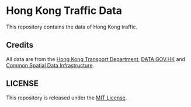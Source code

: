 # Hong Kong Traffic Data

This repository contains the data of Hong Kong traffic.

## Credits

All data are from the [Hong Kong Transport Department](https://www.td.gov.hk/en/transport_in_hong_kong/public_transport/index.html), [DATA.GOV.HK](https://data.gov.hk/en-datasets/category/transport) and [Common Spatial Data Infrastructure](https://portal.csdi.gov.hk/).

## LICENSE

This repository is released under the [MIT License](./LICENSE).
